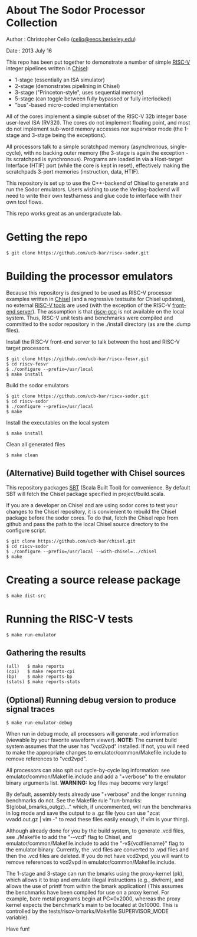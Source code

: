 About The Sodor Processor Collection
====================================

Author : Christopher Celio (celio@eecs.berkeley.edu)

Date   : 2013 July 16

This repo has been put together to demonstrate a number of simple [RISC-V](http://riscv.org)
integer pipelines written in [Chisel](http://chisel.eecs.berkeley.edu):

* 1-stage (essentially an ISA simulator)
* 2-stage (demonstrates pipelining in Chisel)
* 3-stage ("Princeton-style", uses sequential memory)
* 5-stage (can toggle between fully bypassed or fully interlocked)
* "bus"-based micro-coded implementation

All of the cores implement a simple subset of the RISC-V 32b integer base
user-level ISA (RV32I).  The cores do not implement floating point, and most do
not implement sub-word memory accesses nor supervisor mode (the 1-stage and
3-stage being the exceptions).

All processors talk to a simple scratchpad memory (asynchronous,
single-cycle), with no backing outer memory (the 3-stage is again the exception
\- its scratchpad is synchronous). Programs are loaded in via a Host-target
Interface (HTIF) port (while the core is kept in reset), effectively making the
scratchpads 3-port memories (instruction, data, HTIF).

This repository is set up to use the C++-backend of Chisel to generate and run
the Sodor emulators.  Users wishing to use the Verilog-backend will need to
write their own testharness and glue code to interface with their own tool
flows.

This repo works great as an undergraduate lab.



Getting the repo
================

    $ git clone https://github.com/ucb-bar/riscv-sodor.git


Building the processor emulators
================================

Because this repository is designed to be used as RISC-V processor
examples written in [Chisel](http://chisel.eecs.berkeley.edu) (and a regressive testsuite for Chisel updates),
no external [RISC-V tools](http://riscv.org) are used (with the exception of the RISC-V [front-end server](https://github.com/ucb-bar/riscv-fesvr)). 
The assumption is that [riscv-gcc](https://github.com/ucb-bar/riscv-gcc) is not
available on the local system.  Thus, RISC-V unit tests and benchmarks were
compiled and committed to the sodor repository in the ./install directory (as are the .dump files). 


Install the RISC-V front-end server to talk between the host and RISC-V target processors.

    $ git clone https://github.com/ucb-bar/riscv-fesvr.git
    $ cd riscv-fesvr
    $ ./configure --prefix=/usr/local
    $ make install
 
Build the sodor emulators

    $ git clone https://github.com/ucb-bar/riscv-sodor.git
    $ cd riscv-sodor
    $ ./configure --prefix=/usr/local
    $ make

Install the executables on the local system

    $ make install

Clean all generated files

    $ make clean
  

(Alternative) Build together with Chisel sources
------------------------------------------------
 
This repository packages [SBT](http://github.com/harrah/xsbt/wiki/Getting-Started-Setup) 
(Scala Built Tool) for convenience.  By default SBT will fetch the Chisel
package specified in project/build.scala.

If you are a developer on Chisel and are using sodor cores to test your changes
to the Chisel repository, it is convienient to rebuild the Chisel package before
the sodor cores. To do that, fetch the Chisel repo from github and pass the
path to the local Chisel source directory to the configure script.

    $ git clone https://github.com/ucb-bar/chisel.git
    $ cd riscv-sodor
    $ ./configure --prefix=/usr/local --with-chisel=../chisel
    $ make

Creating a source release package
=================================

    $ make dist-src


Running the RISC-V tests
========================

    $ make run-emulator

Gathering the results
---------------------

    (all)   $ make reports
    (cpi)   $ make reports-cpi
    (bp)    $ make reports-bp
    (stats) $ make reports-stats

(Optional) Running debug version to produce signal traces
---------------------------------------------------------

    $ make run-emulator-debug
 
When run in debug mode, all processors will generate .vcd information (viewable
by your favorite waveform viewer). **NOTE:** The current build system assumes
that the user has "vcd2vpd" installed.  If not, you will need to make the
appropriate changes to emulator/common/Makefile.include to remove references to
"vcd2vpd".
 
All processors can also spit out cycle-by-cycle log information: see
emulator/common/Makefile.include and add a "+verbose" to the emulator binary
arguments list. **WARNING:** log files may become very large!

By default, assembly tests already use "+verbose" and the longer running
benchmarks do not. See the Makefile rule "run-bmarks:
$(global\_bmarks\_outgz)..." which, if uncommented, will run the benchmarks in
log mode and save the output to a .gz file (you can use "zcat vvadd.out.gz |
vim -" to read these files easily enough, if vim is your thing).

Although already done for you by the build system, to generate .vcd files, see
./Makefile to add the "--vcd" flag to Chisel, and
emulator/common/Makefile.include to add the "-v${vcdfilename}" flag to the
emulator binary. Currently, the .vcd files are converted to .vpd files and then
the .vcd files are deleted. If you do not have vcd2vpd, you will want to remove
references to vcd2vpd in emulator/common/Makefile.include. 

The 1-stage and 3-stage can run the bmarks using the proxy-kernel (pk),
which allows it to trap and emulate illegal instructions (e.g., div/rem), and
allows the use of printf from within the bmark application! (This assumes the
benchmarks have been compiled for use on a proxy kernel. For example, bare
metal programs begin at PC=0x2000, whereas the proxy kernel expects the
benchmark's main to be located at 0x10000. This is controlled by the
tests/riscv-bmarks/Makefile SUPERVISOR\_MODE variable).

Have fun!


